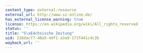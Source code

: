 ```yaml
---
content_type: external-resource
external_url: http://www.sz-online.de/
has_external_license_warning: true
license: https://en.wikipedia.org/wiki/All_rights_reserved
status: ''
title: "S\xE4chsische Zeitung"
uid: 216dacf7-48a5-4df1-a3a9-171f441c4c2b
wayback_url: ''
---
```


